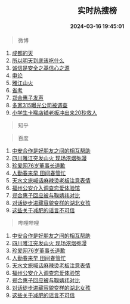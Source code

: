 <div align="center"><h2>实时热搜榜</h2><h4>2024-03-16 19:45:01</h4></div>

> 微博  

1. [成都的天](https://s.weibo.com/weibo?q=%E6%88%90%E9%83%BD%E7%9A%84%E5%A4%A9&t=31&band_rank=1&Refer=top)<br />
2. [所以明天到底该吃什么](https://s.weibo.com/weibo?q=%23%E6%89%80%E4%BB%A5%E6%98%8E%E5%A4%A9%E5%88%B0%E5%BA%95%E8%AF%A5%E5%90%83%E4%BB%80%E4%B9%88%23&t=31&band_rank=2&Refer=top)<br />
3. [诚信是安全之基信心之源](https://s.weibo.com/weibo?q=%23%E8%AF%9A%E4%BF%A1%E6%98%AF%E5%AE%89%E5%85%A8%E4%B9%8B%E5%9F%BA%E4%BF%A1%E5%BF%83%E4%B9%8B%E6%BA%90%23&t=31&band_rank=3&Refer=top)<br />
4. [申论](https://s.weibo.com/weibo?q=%E7%94%B3%E8%AE%BA&t=31&band_rank=4&Refer=top)<br />
5. [雅江山火](https://s.weibo.com/weibo?q=%E9%9B%85%E6%B1%9F%E5%B1%B1%E7%81%AB&t=31&band_rank=5&Refer=top)<br />
6. [省考](https://s.weibo.com/weibo?q=%E7%9C%81%E8%80%83&t=31&band_rank=6&Refer=top)<br />
7. [郑合惠子发声](https://s.weibo.com/weibo?q=%23%E9%83%91%E5%90%88%E6%83%A0%E5%AD%90%E5%8F%91%E5%A3%B0%23&t=31&band_rank=7&Refer=top)<br />
8. [多家315曝光公司被调查](https://s.weibo.com/weibo?q=%23%E5%A4%9A%E5%AE%B6315%E6%9B%9D%E5%85%89%E5%85%AC%E5%8F%B8%E8%A2%AB%E8%B0%83%E6%9F%A5%23&t=31&band_rank=8&Refer=top)<br />
9. [小学生卡喉店铺老板冲出来20秒救人](https://s.weibo.com/weibo?q=%23%E5%B0%8F%E5%AD%A6%E7%94%9F%E5%8D%A1%E5%96%89%E5%BA%97%E9%93%BA%E8%80%81%E6%9D%BF%E5%86%B2%E5%87%BA%E6%9D%A520%E7%A7%92%E6%95%91%E4%BA%BA%23&t=31&band_rank=9&Refer=top)<br />

> 知乎  


> 百度  

1. [中安合作是好朋友之间的相互帮助](https://www.baidu.com/s?wd=%E4%B8%AD%E5%AE%89%E5%90%88%E4%BD%9C%E6%98%AF%E5%A5%BD%E6%9C%8B%E5%8F%8B%E4%B9%8B%E9%97%B4%E7%9A%84%E7%9B%B8%E4%BA%92%E5%B8%AE%E5%8A%A9&sa=fyb_news&rsv_dl=fyb_news)<br />
2. [四川雅江突发山火 现场浓烟弥漫](https://www.baidu.com/s?wd=%E5%9B%9B%E5%B7%9D%E9%9B%85%E6%B1%9F%E7%AA%81%E5%8F%91%E5%B1%B1%E7%81%AB+%E7%8E%B0%E5%9C%BA%E6%B5%93%E7%83%9F%E5%BC%A5%E6%BC%AB&sa=fyb_news&rsv_dl=fyb_news)<br />
3. [珍爱网76岁董事长道歉](https://www.baidu.com/s?wd=%E7%8F%8D%E7%88%B1%E7%BD%9176%E5%B2%81%E8%91%A3%E4%BA%8B%E9%95%BF%E9%81%93%E6%AD%89&sa=fyb_news&rsv_dl=fyb_news)<br />
4. [人勤春来早 田间春管忙](https://www.baidu.com/s?wd=%E4%BA%BA%E5%8B%A4%E6%98%A5%E6%9D%A5%E6%97%A9+%E7%94%B0%E9%97%B4%E6%98%A5%E7%AE%A1%E5%BF%99&sa=fyb_news&rsv_dl=fyb_news)<br />
5. [天水文旅喊话麻辣烫老板注意表情](https://www.baidu.com/s?wd=%E5%A4%A9%E6%B0%B4%E6%96%87%E6%97%85%E5%96%8A%E8%AF%9D%E9%BA%BB%E8%BE%A3%E7%83%AB%E8%80%81%E6%9D%BF%E6%B3%A8%E6%84%8F%E8%A1%A8%E6%83%85&sa=fyb_news&rsv_dl=fyb_news)<br />
6. [福州公安介入调查恋爱体验馆](https://www.baidu.com/s?wd=%E7%A6%8F%E5%B7%9E%E5%85%AC%E5%AE%89%E4%BB%8B%E5%85%A5%E8%B0%83%E6%9F%A5%E6%81%8B%E7%88%B1%E4%BD%93%E9%AA%8C%E9%A6%86&sa=fyb_news&rsv_dl=fyb_news)<br />
7. [郑合惠子回应被与鞠婧祎对比](https://www.baidu.com/s?wd=%E9%83%91%E5%90%88%E6%83%A0%E5%AD%90%E5%9B%9E%E5%BA%94%E8%A2%AB%E4%B8%8E%E9%9E%A0%E5%A9%A7%E7%A5%8E%E5%AF%B9%E6%AF%94&sa=fyb_news&rsv_dl=fyb_news)<br />
8. [对话徒步进藏容貌变样的湖北女孩](https://www.baidu.com/s?wd=%E5%AF%B9%E8%AF%9D%E5%BE%92%E6%AD%A5%E8%BF%9B%E8%97%8F%E5%AE%B9%E8%B2%8C%E5%8F%98%E6%A0%B7%E7%9A%84%E6%B9%96%E5%8C%97%E5%A5%B3%E5%AD%A9&sa=fyb_news&rsv_dl=fyb_news)<br />
9. [这些关于减肥的谣言不可信](https://www.baidu.com/s?wd=%E8%BF%99%E4%BA%9B%E5%85%B3%E4%BA%8E%E5%87%8F%E8%82%A5%E7%9A%84%E8%B0%A3%E8%A8%80%E4%B8%8D%E5%8F%AF%E4%BF%A1&sa=fyb_news&rsv_dl=fyb_news)<br />

> 哔哩哔哩  

1. [中安合作是好朋友之间的相互帮助](https://www.baidu.com/s?wd=%E4%B8%AD%E5%AE%89%E5%90%88%E4%BD%9C%E6%98%AF%E5%A5%BD%E6%9C%8B%E5%8F%8B%E4%B9%8B%E9%97%B4%E7%9A%84%E7%9B%B8%E4%BA%92%E5%B8%AE%E5%8A%A9&sa=fyb_news&rsv_dl=fyb_news)<br />
2. [四川雅江突发山火 现场浓烟弥漫](https://www.baidu.com/s?wd=%E5%9B%9B%E5%B7%9D%E9%9B%85%E6%B1%9F%E7%AA%81%E5%8F%91%E5%B1%B1%E7%81%AB+%E7%8E%B0%E5%9C%BA%E6%B5%93%E7%83%9F%E5%BC%A5%E6%BC%AB&sa=fyb_news&rsv_dl=fyb_news)<br />
3. [珍爱网76岁董事长道歉](https://www.baidu.com/s?wd=%E7%8F%8D%E7%88%B1%E7%BD%9176%E5%B2%81%E8%91%A3%E4%BA%8B%E9%95%BF%E9%81%93%E6%AD%89&sa=fyb_news&rsv_dl=fyb_news)<br />
4. [人勤春来早 田间春管忙](https://www.baidu.com/s?wd=%E4%BA%BA%E5%8B%A4%E6%98%A5%E6%9D%A5%E6%97%A9+%E7%94%B0%E9%97%B4%E6%98%A5%E7%AE%A1%E5%BF%99&sa=fyb_news&rsv_dl=fyb_news)<br />
5. [天水文旅喊话麻辣烫老板注意表情](https://www.baidu.com/s?wd=%E5%A4%A9%E6%B0%B4%E6%96%87%E6%97%85%E5%96%8A%E8%AF%9D%E9%BA%BB%E8%BE%A3%E7%83%AB%E8%80%81%E6%9D%BF%E6%B3%A8%E6%84%8F%E8%A1%A8%E6%83%85&sa=fyb_news&rsv_dl=fyb_news)<br />
6. [福州公安介入调查恋爱体验馆](https://www.baidu.com/s?wd=%E7%A6%8F%E5%B7%9E%E5%85%AC%E5%AE%89%E4%BB%8B%E5%85%A5%E8%B0%83%E6%9F%A5%E6%81%8B%E7%88%B1%E4%BD%93%E9%AA%8C%E9%A6%86&sa=fyb_news&rsv_dl=fyb_news)<br />
7. [郑合惠子回应被与鞠婧祎对比](https://www.baidu.com/s?wd=%E9%83%91%E5%90%88%E6%83%A0%E5%AD%90%E5%9B%9E%E5%BA%94%E8%A2%AB%E4%B8%8E%E9%9E%A0%E5%A9%A7%E7%A5%8E%E5%AF%B9%E6%AF%94&sa=fyb_news&rsv_dl=fyb_news)<br />
8. [对话徒步进藏容貌变样的湖北女孩](https://www.baidu.com/s?wd=%E5%AF%B9%E8%AF%9D%E5%BE%92%E6%AD%A5%E8%BF%9B%E8%97%8F%E5%AE%B9%E8%B2%8C%E5%8F%98%E6%A0%B7%E7%9A%84%E6%B9%96%E5%8C%97%E5%A5%B3%E5%AD%A9&sa=fyb_news&rsv_dl=fyb_news)<br />
9. [这些关于减肥的谣言不可信](https://www.baidu.com/s?wd=%E8%BF%99%E4%BA%9B%E5%85%B3%E4%BA%8E%E5%87%8F%E8%82%A5%E7%9A%84%E8%B0%A3%E8%A8%80%E4%B8%8D%E5%8F%AF%E4%BF%A1&sa=fyb_news&rsv_dl=fyb_news)<br />
